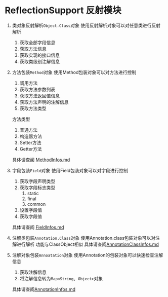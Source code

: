 # ReflectionSupport 反射模块

1. 类对象反射解析``Object.Class``对象
    使用反射解析对象可以对任意类进行反射解析
    1. 获取全部字段信息 
    2. 获取方法信息    
    3. 获取实现的接口信息
    4. 获取类级别注解信息
    
2. 方法包装``Method``对象
    使用Method包装对象可以对方法进行控制
    1. 调用方法
    2. 获取方法参数列表
    3. 获取方法返回值信息
    4. 获取方法声明的注解信息
    5. 获取方法类型
    
    方法类型
    1. 普通方法
    2. 构造器方法
    3. Setter方法
    4. Getter方法
    
    具体请查阅 [MethodInfos.md](MethodInfos.md)
3. 字段包装``Field``对象
    使用Field包装对象可以对字段进行控制
    1. 获取字段声明类型
    2. 获取字段标志类型
        1. static
        2. final
        3. common
    3. 设置字段值
    4. 获取字段值
    
    具体请查阅 [FieldInfos.md](FieldInfos.md)
4. 注解类包装``Annotation.Class``对象
    使用Annotation.class包装对象可以对注解进行解析
    功能与ClassObject相似
    具体请查阅[AnnotationClassInfos.md](AnnotationClassInfos.md)
5. 注解对象包装``Annoatation``对象
    使用Annotation的包装对象可以快速检查注解信息
    1. 获取注解信息
    2. 将注解信息转为``Map<String, Object>``对象
 
    具体请查阅[AnnotationInfos.md](AnnotationInfos.md)